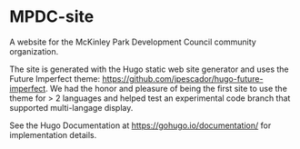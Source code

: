 # MPDC-site
A website for the McKinley Park Development Council community organization.

The site is generated with the Hugo static web site generator and uses the Future Imperfect theme: https://github.com/jpescador/hugo-future-imperfect. We had the honor and pleasure of being the first site to use the theme for > 2 languages and helped test an experimental code branch that supported multi-langage display.

See the Hugo Documentation at https://gohugo.io/documentation/ for implementation details.
